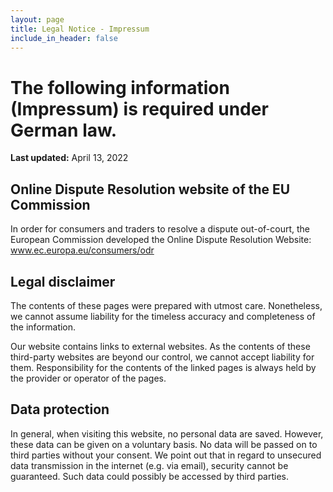 ```yaml
---
layout: page
title: Legal Notice - Impressum 
include_in_header: false
---
```

# The following information (Impressum) is required under German law.

**Last updated:**
April 13, 2022


## Online Dispute Resolution website of the EU Commission
In order for consumers and traders to resolve a dispute out-of-court, the European Commission developed the Online Dispute Resolution Website: www.ec.europa.eu/consumers/odr

## Legal disclaimer
The contents of these pages were prepared with utmost care. Nonetheless, we cannot assume liability for the timeless accuracy and completeness of the information.

Our website contains links to external websites. As the contents of these third-party websites are beyond our control, we cannot accept liability for them. Responsibility for the contents of the linked pages is always held by the provider or operator of the pages.

## Data protection
In general, when visiting this website, no personal data are saved. However, these data can be given on a voluntary basis. No data will be passed on to third parties without your consent. We point out that in regard to unsecured data transmission in the internet (e.g. via email), security cannot be guaranteed. Such data could possibly be accessed by third parties.